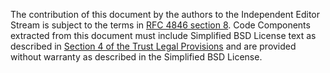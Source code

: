 The contribution of this document by the authors to the Independent
Editor Stream is subject to the terms in [RFC 4846 section
8](https://www.rfc-editor.org/rfc/rfc4846.html#section-8).
Code Components extracted from this document must include Simplified
BSD License text as described in [Section 4 of the Trust Legal
Provisions](https://trustee.ietf.org/documents/trust-legal-provisions/)
and are provided without warranty as described in the
Simplified BSD License.
